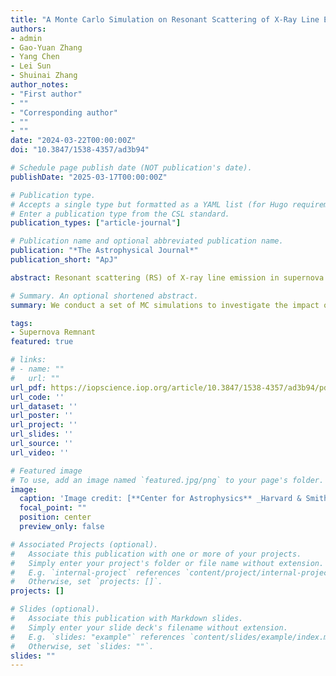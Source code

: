 ```yaml
---
title: "A Monte Carlo Simulation on Resonant Scattering of X-Ray Line Emission in Supernova Remnants"
authors:
- admin
- Gao-Yuan Zhang
- Yang Chen
- Lei Sun
- Shuinai Zhang
author_notes:
- "First author"
- ""
- "Corresponding author"
- ""
- ""
date: "2024-03-22T00:00:00Z"
doi: "10.3847/1538-4357/ad3b94"

# Schedule page publish date (NOT publication's date).
publishDate: "2025-03-17T00:00:00Z"

# Publication type.
# Accepts a single type but formatted as a YAML list (for Hugo requirements).
# Enter a publication type from the CSL standard.
publication_types: ["article-journal"]

# Publication name and optional abbreviated publication name.
publication: "*The Astrophysical Journal*"
publication_short: "ApJ"

abstract: Resonant scattering (RS) of X-ray line emission in supernova remnants (SNR) has a potential impact on estimating the physical properties. Here we present our Monte Carlo simulation results of X-ray resonant-line emission from SNR. We employ the physical conditions characterized by the Sedov–Taylor solution. The results include the line profiles, the surface brightness, the G-ratio of the O VII Heα triplet. We show that the RS effect of Cygnus Loop is non-negligible, and of Cas A, the SNR in ejecta-dominated phases, may have some apparent effects on the shocked ejecta observational properties of oxygen-resonant lines.

# Summary. An optional shortened abstract.
summary: We conduct a set of MC simulations to investigate the impact of the RS effect on the soft X-ray resonant-line emission (typified by O VII Heα r) from SNRs. The spatial distribution of the physical conditions is characterized by the ST self-similar solution, and the basic parameters used for modeling are generally similar to those of Cygnus Loop. 

tags:
- Supernova Remnant
featured: true

# links:
# - name: ""
#   url: ""
url_pdf: https://iopscience.iop.org/article/10.3847/1538-4357/ad3b94/pdf
url_code: ''
url_dataset: ''
url_poster: ''
url_project: ''
url_slides: ''
url_source: ''
url_video: ''

# Featured image
# To use, add an image named `featured.jpg/png` to your page's folder. 
image:
  caption: 'Image credit: [**Center for Astrophysics** _Harvard & Smithsonian_](https://www.cfa.harvard.edu/news/cygnus-loop)'
  focal_point: ""
  position: center
  preview_only: false

# Associated Projects (optional).
#   Associate this publication with one or more of your projects.
#   Simply enter your project's folder or file name without extension.
#   E.g. `internal-project` references `content/project/internal-project/index.md`.
#   Otherwise, set `projects: []`.
projects: []

# Slides (optional).
#   Associate this publication with Markdown slides.
#   Simply enter your slide deck's filename without extension.
#   E.g. `slides: "example"` references `content/slides/example/index.md`.
#   Otherwise, set `slides: ""`.
slides: ""
---
```


<!-- {{% callout note %}}
Click the *Cite* button above to demo the feature to enable visitors to import publication metadata into their reference management software.
{{% /callout %}}

{{% callout note %}}
Create your slides in Markdown - click the *Slides* button to check out the example.
{{% /callout %}} -->

<!-- Add the publication's **full text** or **supplementary notes** here. You can use rich formatting such as including [code, math, and images](https://docs.hugoblox.com/content/writing-markdown-latex/). -->
